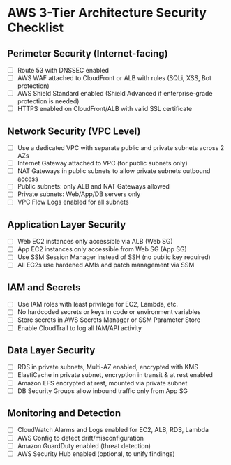 
#  AWS 3-Tier Architecture Security Checklist

##  Perimeter Security (Internet-facing)

- [ ] Route 53 with DNSSEC enabled
- [ ] AWS WAF attached to CloudFront or ALB with rules (SQLi, XSS, Bot protection)
- [ ] AWS Shield Standard enabled (Shield Advanced if enterprise-grade protection is needed)
- [ ] HTTPS enabled on CloudFront/ALB with valid SSL certificate

##  Network Security (VPC Level)

- [ ] Use a dedicated VPC with separate public and private subnets across 2 AZs
- [ ] Internet Gateway attached to VPC (for public subnets only)
- [ ] NAT Gateways in public subnets to allow private subnets outbound access
- [ ] Public subnets: only ALB and NAT Gateways allowed
- [ ] Private subnets: Web/App/DB servers only
- [ ] VPC Flow Logs enabled for all subnets

##  Application Layer Security

- [ ] Web EC2 instances only accessible via ALB (Web SG)
- [ ] App EC2 instances only accessible from Web SG (App SG)
- [ ] Use SSM Session Manager instead of SSH (no public key required)
- [ ] All EC2s use hardened AMIs and patch management via SSM

##  IAM and Secrets

- [ ] Use IAM roles with least privilege for EC2, Lambda, etc.
- [ ] No hardcoded secrets or keys in code or environment variables
- [ ] Store secrets in AWS Secrets Manager or SSM Parameter Store
- [ ] Enable CloudTrail to log all IAM/API activity

##  Data Layer Security

- [ ] RDS in private subnets, Multi-AZ enabled, encrypted with KMS
- [ ] ElastiCache in private subnet, encryption in transit & at rest enabled
- [ ] Amazon EFS encrypted at rest, mounted via private subnet
- [ ] DB Security Groups allow inbound traffic only from App SG

##  Monitoring and Detection

- [ ] CloudWatch Alarms and Logs enabled for EC2, ALB, RDS, Lambda
- [ ] AWS Config to detect drift/misconfiguration
- [ ] Amazon GuardDuty enabled (threat detection)
- [ ] AWS Security Hub enabled (optional, to unify findings)
